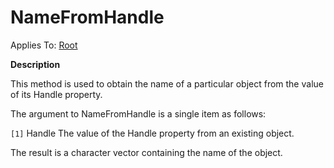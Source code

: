 




<h1 class="heading"><span class="name">NameFromHandle</span></h1>

Applies To: [Root](../a-z/root.md)


**Description**


This method is used to obtain the name of a particular object from the value of its Handle property.


The argument to NameFromHandle is a single item as follows:


`[1]` Handle The value of the Handle property from an existing object.


The result is a character vector containing the name of the object.



